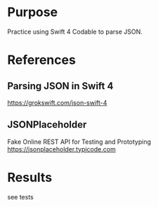 # Purpose
Practice using Swift 4 Codable to parse JSON.

# References

## Parsing JSON in Swift 4
https://grokswift.com/json-swift-4

## JSONPlaceholder
Fake Online REST API for Testing and Prototyping
https://jsonplaceholder.typicode.com

# Results
see tests
